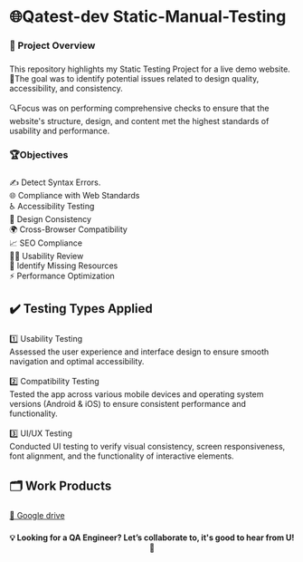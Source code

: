<h1 align="left">🌐Qatest-dev Static-Manual-Testing</h1>

###

<h3 align="left">📝 Project Overview</h3>

###

<p align="left">This repository highlights my Static Testing Project for a live demo website. <br>🎯The goal was to identify potential issues related to design quality, accessibility, and consistency. <br><br>🔍Focus was on performing comprehensive checks to ensure that the website's structure, design, and content met the highest standards of usability and performance.</p>

###

<h3 align="left">🏆Objectives</h3>

###

<p align="left">✍️ Detect Syntax Errors. <br>🌐 Compliance with Web Standards<br>♿ Accessibility Testing<br>🎨 Design Consistency<br>🌍 Cross-Browser Compatibility<br>📈 SEO Compliance<br>🧑‍💻 Usability Review<br>🔗 Identify Missing Resources<br>⚡ Performance Optimization</p>

###

<h2 align="left">✔️ Testing Types Applied</h2>

###

<p align="left">1️⃣ Usability Testing<br>Assessed the user experience and interface design to ensure smooth navigation and optimal accessibility.<br><br>2️⃣ Compatibility Testing<br>Tested the app across various mobile devices and operating system versions (Android & iOS) to ensure consistent performance and functionality.<br><br>3️⃣ UI/UX Testing<br>Conducted UI testing to verify visual consistency, screen responsiveness, font alignment, and the functionality of interactive elements.</p>

###

<h2 align="left">🗂️ Work Products</h2>

###

[🔗 Google drive](https://drive.google.com/drive/folders/1NgzjBSiKHnOc2SzsgGs23KQ7T5yHC6sC)

###

<h4 align="center">💡 Looking for a QA Engineer? Let’s collaborate to, it's good to hear from U! 🚀</h4>

###
